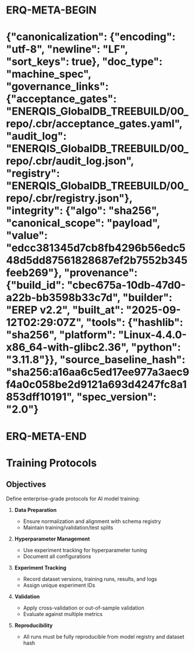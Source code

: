 # ERQ-META-BEGIN
# {"canonicalization": {"encoding": "utf-8", "newline": "LF", "sort_keys": true}, "doc_type": "machine_spec", "governance_links": {"acceptance_gates": "ENERQIS_GlobalDB_TREEBUILD/00_repo/.cbr/acceptance_gates.yaml", "audit_log": "ENERQIS_GlobalDB_TREEBUILD/00_repo/.cbr/audit_log.json", "registry": "ENERQIS_GlobalDB_TREEBUILD/00_repo/.cbr/registry.json"}, "integrity": {"algo": "sha256", "canonical_scope": "payload", "value": "edcc381345d7cb8fb4296b56edc548d5dd87561828687ef2b7552b345feeb269"}, "provenance": {"build_id": "cbec675a-10db-47d0-a22b-bb3598b33c7d", "builder": "EREP v2.2", "built_at": "2025-09-12T02:29:07Z", "tools": {"hashlib": "sha256", "platform": "Linux-4.4.0-x86_64-with-glibc2.36", "python": "3.11.8"}}, "source_baseline_hash": "sha256:a16aa6c5ed17ee977a3aec9f4a0c058be2d9121a693d4247fc8a1853dff10191", "spec_version": "2.0"}
# ERQ-META-END
# Training Protocols

## Objectives
Define enterprise-grade protocols for AI model training:

1. **Data Preparation**
   - Ensure normalization and alignment with schema registry
   - Maintain training/validation/test splits

2. **Hyperparameter Management**
   - Use experiment tracking for hyperparameter tuning
   - Document all configurations

3. **Experiment Tracking**
   - Record dataset versions, training runs, results, and logs
   - Assign unique experiment IDs

4. **Validation**
   - Apply cross-validation or out-of-sample validation
   - Evaluate against multiple metrics

5. **Reproducibility**
   - All runs must be fully reproducible from model registry and dataset hash 